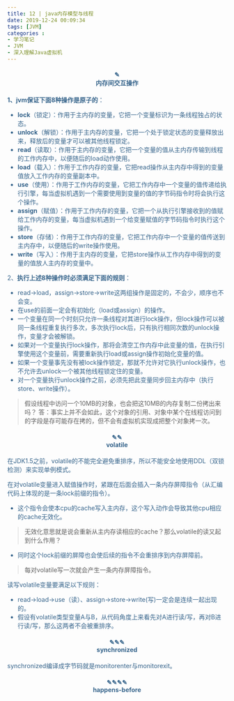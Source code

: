 ```yaml
---
title: 12 | java内存模型与线程
date: 2019-12-24 00:09:34
tags: [JVM]
categories :
- 学习笔记
- JVM
- 深入理解Java虚拟机
---
```






<center> <h4><font color = "#36648B">✎</br>内存间交互操作</center>

**1、jvm保证下面8种操作是原子的**：
- **lock**（锁定）：作用于主内存的变量，它把一个变量标识为一条线程独占的状态。
- **unlock**（解锁）：作用于主内存的变量，它把一个处于锁定状态的变量释放出来，释放后的变量才可以被其他线程锁定。
- **read**（读取）：作用于主内存的变量，它把一个变量的值从主内存传输到线程的工作内存中，以便随后的load动作使用。
- **load**（载入）：作用于工作内存的变量，它把read操作从主内存中得到的变量值放入工作内存的变量副本中。
- **use**（使用）：作用于工作内存的变量，它把工作内存中一个变量的值传递给执行引擎，每当虚拟机遇到一个需要使用到变量的值的字节码指令时将会执行这个操作。
- **assign**（赋值）：作用于工作内存的变量，它把一个从执行引擎接收到的值赋给工作内存的变量，每当虚拟机遇到一个给变量赋值的字节码指令时执行这个操作。
- **store**（存储）：作用于工作内存的变量，它把工作内存中一个变量的值传送到主内存中，以便随后的write操作使用。
- **write**（写入）：作用于主内存的变量，它把store操作从工作内存中得到的变量的值放人主内存的变量中。

2、**执行上述8种操作时必须满足下面的规则**：

- read->load，assign->store->write这两组操作是固定的，不会少，顺序也不会变。
- 在use的前面一定会有初始化（load或assign）的操作。
- 一个变量在同一个时刻只允许一条线程对其进行lock操作，但lock操作可以被同一条线程重复执行多次，多次执行lock后，只有执行相同次数的unlock操作，变量才会被解锁。
- 如果对一个变量执行lock操作，那将会清空工作内存中此变量的值，在执行引擎使用这个变量前，需要重新执行load或assign操作初始化变量的值。
- 如果一个变量事先没有被lock操作锁定，那就不允许对它执行unlock操作，也不允许去unlock一个被其他线程锁定住的变量。
- 对一个变量执行unlock操作之前，必须先把此变量同步回主内存中（执行store、write操作）。

> 假设线程中访问一个10MB的对象，也会把这10MB的内存复制二份拷出来吗？
答：事实上并不会如此，这个对象的引用、对象中某个在线程访问到的字段是存可能存在拷的，但不会有虚拟机实现成把整个对象拷一次。

<center> <h4><font color = "#36648B">✎✎</br>volatile</center>

在JDK1.5之前，volatile的不能完全避免重排序，所以不能安全地使用DDL（双锁检测）来实现单例模式。

在对volatile变量进入赋值操作时，紧跟在后面会插入一条内存屏障指令（从汇编代码上体现的是一条lock前缀的指令）。
- 这个指令会使本cpu的cache写入主内存，这个写入动作会导致其他cpu相应的cache无效化。
>无效化意思就是说会重新从主内存读相应的cache？那么volatile的读又起到什么作用？
- 同时这个lock前缀的屏障也会使后续的指令不会重排序到内存屏障前。
> 每对volatile写一次就会产生一条内存屏障指令。


读写volatile变量要满足以下规则：
- read->load->use（读）、assign->store->write(写)一定会是连续一起出现的。
- 假设有volatile类型变量A与B，从代码角度上来看先对A进行读/写，再对B进行读/写，那么这两者不会被重排序。



<center> <h4><font color = "#36648B">✎✎✎</br>synchronized</center>
synchronized编译成字节码就是monitorenter与monitorexit。

<center> <h4><font color = "#36648B">✎✎✎✎</br>happens-before</center>